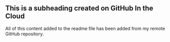   ## This is a subheading created on GitHub In the Cloud

  All of this content added to the readme file has been added from my remote GitHub repository.
